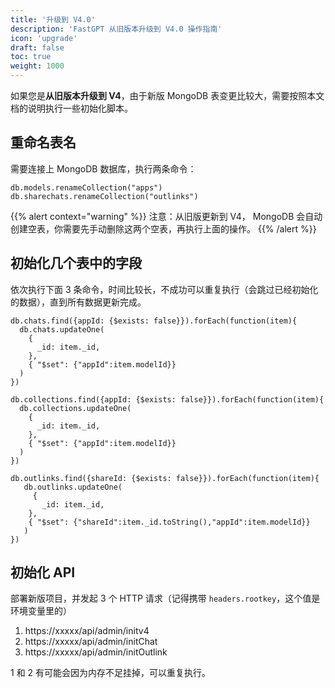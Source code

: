 ```yaml
---
title: '升级到 V4.0'
description: 'FastGPT 从旧版本升级到 V4.0 操作指南'
icon: 'upgrade'
draft: false
toc: true
weight: 1000
---
```


如果您是**从旧版本升级到 V4**，由于新版 MongoDB 表变更比较大，需要按照本文档的说明执行一些初始化脚本。

## 重命名表名

需要连接上 MongoDB 数据库，执行两条命令：

```mongodb
db.models.renameCollection("apps")
db.sharechats.renameCollection("outlinks")
```

{{% alert context="warning" %}}
注意：从旧版更新到 V4， MongoDB 会自动创建空表，你需要先手动删除这两个空表，再执行上面的操作。
{{% /alert %}}

## 初始化几个表中的字段

依次执行下面 3 条命令，时间比较长，不成功可以重复执行（会跳过已经初始化的数据），直到所有数据更新完成。

```mongodb
db.chats.find({appId: {$exists: false}}).forEach(function(item){
  db.chats.updateOne(
    {
      _id: item._id,
    },
    { "$set": {"appId":item.modelId}}
  )
})

db.collections.find({appId: {$exists: false}}).forEach(function(item){
  db.collections.updateOne(
    {
      _id: item._id,
    },
    { "$set": {"appId":item.modelId}}
  )
})

db.outlinks.find({shareId: {$exists: false}}).forEach(function(item){
   db.outlinks.updateOne(
     {
       _id: item._id,
    },
    { "$set": {"shareId":item._id.toString(),"appId":item.modelId}}
   )
})
```

## 初始化 API

部署新版项目，并发起 3 个 HTTP 请求（记得携带 `headers.rootkey`，这个值是环境变量里的）

1. https://xxxxx/api/admin/initv4
2. https://xxxxx/api/admin/initChat
3. https://xxxxx/api/admin/initOutlink

1 和 2 有可能会因为内存不足挂掉，可以重复执行。
